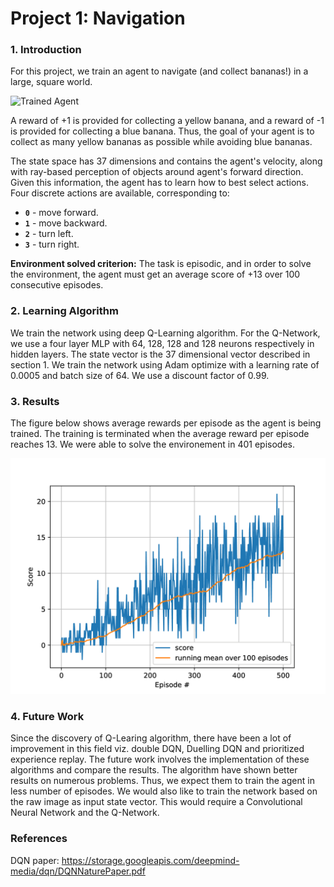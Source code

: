 [//]: # (Image References)

[image1]: https://user-images.githubusercontent.com/10624937/42135619-d90f2f28-7d12-11e8-8823-82b970a54d7e.gif "Trained Agent"
[image2]: https://github.com/shashanktyagi/p1_navigation/blob/master/training_scores.png

# Project 1: Navigation

### 1. Introduction

For this project, we train an agent to navigate (and collect bananas!) in a large, square world.  

![Trained Agent][image1]

A reward of +1 is provided for collecting a yellow banana, and a reward of -1 is provided for collecting a blue banana.  Thus, the goal of your agent is to collect as many yellow bananas as possible while avoiding blue bananas.  

The state space has 37 dimensions and contains the agent's velocity, along with ray-based perception of objects around agent's forward direction.  Given this information, the agent has to learn how to best select actions.  Four discrete actions are available, corresponding to:
- **`0`** - move forward.
- **`1`** - move backward.
- **`2`** - turn left.
- **`3`** - turn right.

**Environment solved criterion:** The task is episodic, and in order to solve the environment, the agent must get an average score of +13 over 100 consecutive episodes.

### 2. Learning Algorithm
We train the network using deep Q-Learning algorithm. For the Q-Network, we use a four layer MLP with 64, 128, 128 and 128 neurons respectively in hidden layers. The state vector is the 37 dimensional vector described in section 1.
We train the network using Adam optimize with a learning rate of 0.0005 and batch size of 64. We use a discount factor of 0.99.

### 3. Results
The figure below shows average rewards per episode as the agent is being trained. The training is terminated when the average reward per episode reaches 13. We were able to solve the environement in 401 episodes.

![Rewards per episode][image2]

### 4. Future Work
  Since the discovery of Q-Learing algorithm, there have been a lot of improvement in this field viz. double DQN, Duelling DQN and prioritized experience replay. The future work involves the implementation of these algorithms and compare the results. The algorithm have shown better results on numerous problems. Thus, we expect them to train the agent in less number of episodes.
  We would also like to train the network based on the raw image as input state vector. This would require a Convolutional Neural Network and the Q-Network.
### References
DQN paper: https://storage.googleapis.com/deepmind-media/dqn/DQNNaturePaper.pdf
